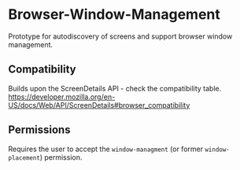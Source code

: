 # Browser-Window-Management

Prototype for autodiscovery of screens and support browser window management.

## Compatibility

Builds upon the ScreenDetails API - check the compatibility table.
https://developer.mozilla.org/en-US/docs/Web/API/ScreenDetails#browser_compatibility

## Permissions

Requires the user to accept the `window-managment` (or former `window-placement`) permission.
